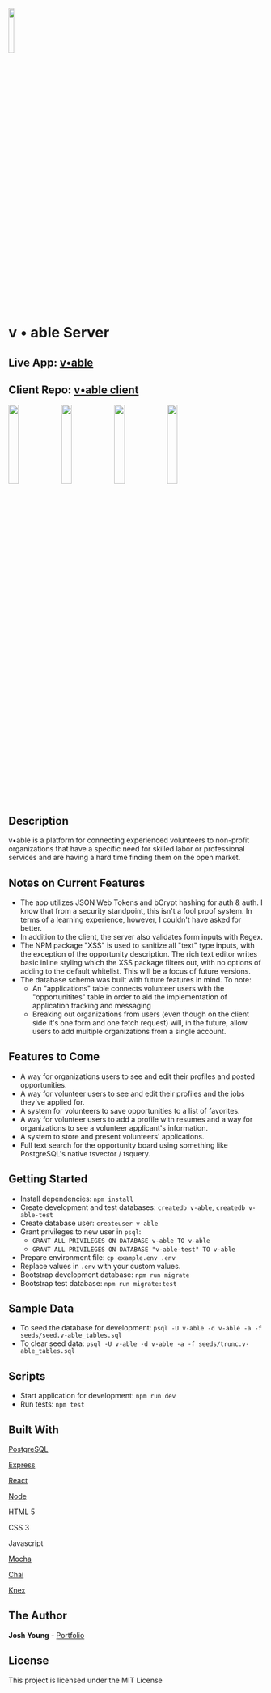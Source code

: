 <img src="http://vable.dev/assets/v-able-logo.svg" width="15%">

# v • able Server

## Live App: [v•able](https://vable.dev)

## Client Repo: [v•able client](https://github.com/JoshuaAYoung/v-able-client)

<p float="left"><img src="http://vable.dev/assets/MobileScreenshots/landing-screenshot.png" width="20%">  <img src="http://vable.dev/assets/MobileScreenshots/recruit-screenshot.png" width="20%"> <img src="http://vable.dev/assets/MobileScreenshots/oppboard-screenshot.png" width="20%"> <img src="http://vable.dev/assets/MobileScreenshots/details-screenshot.png" width="20%"></p>

## Description

v•able is a platform for connecting experienced volunteers to non-profit organizations that have a specific need for skilled labor or professional services and are having a hard time finding them on the open market.

## Notes on Current Features

- The app utilizes JSON Web Tokens and bCrypt hashing for auth & auth. I know that from a security standpoint, this isn't a fool proof system. In terms of a learning experience, however, I couldn't have asked for better.
- In addition to the client, the server also validates form inputs with Regex.
- The NPM package "XSS" is used to sanitize all "text" type inputs, with the exception of the opportunity description. The rich text editor writes basic inline styling which the XSS package filters out, with no options of adding to the default whitelist. This will be a focus of future versions.
- The database schema was built with future features in mind. To note:
  - An "applications" table connects volunteer users with the "opportunitites" table in order to aid the implementation of application tracking and messaging
  - Breaking out organizations from users (even though on the client side it's one form and one fetch request) will, in the future, allow users to add multiple organizations from a single account.

## Features to Come

- A way for organizations users to see and edit their profiles and posted opportunities.
- A way for volunteer users to see and edit their profiles and the jobs they've applied for.
- A system for volunteers to save opportunities to a list of favorites.
- A way for volunteer users to add a profile with resumes and a way for organizations to see a volunteer applicant's information.
- A system to store and present volunteers' applications.
- Full text search for the opportunity board using something like PostgreSQL's native tsvector / tsquery.

## Getting Started

- Install dependencies: `npm install`
- Create development and test databases: `createdb v-able`, `createdb v-able-test`
- Create database user: `createuser v-able`
- Grant privileges to new user in `psql`:
  - `GRANT ALL PRIVILEGES ON DATABASE v-able TO v-able`
  - `GRANT ALL PRIVILEGES ON DATABASE "v-able-test" TO v-able`
- Prepare environment file: `cp example.env .env`
- Replace values in `.env` with your custom values.
- Bootstrap development database: `npm run migrate`
- Bootstrap test database: `npm run migrate:test`

## Sample Data

- To seed the database for development: `psql -U v-able -d v-able -a -f seeds/seed.v-able_tables.sql`
- To clear seed data: `psql -U v-able -d v-able -a -f seeds/trunc.v-able_tables.sql`

## Scripts

- Start application for development: `npm run dev`
- Run tests: `npm test`

## Built With

[PostgreSQL](https://www.postgresql.org/)

[Express](https://expressjs.com/)

[React](https://reactjs.org/)

[Node](https://nodejs.org/en/)

HTML 5

CSS 3

Javascript

[Mocha](https://mochajs.org/)

[Chai](https://www.chaijs.com/)

[Knex](http://knexjs.org/)

## The Author

**Josh Young** - [Portfolio](https://joshyoung.net)

## License

This project is licensed under the MIT License
